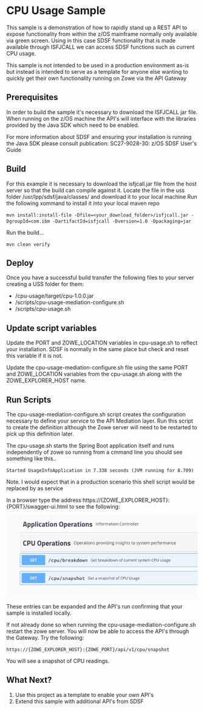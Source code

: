 # CPU Usage Sample

This sample is a demonstration of how to rapidly stand up a REST API to expose functionality from within the z/OS mainframe normally only available via green screen. Using in this case SDSF functionality that is made available through ISFJCALL we can access SDSF functions such as current CPU usage.

This sample is not intended to be used in a production environment as-is but instead is intended to serve as a template for anyone else wanting to quickly get their own functionality running on Zowe via the API Gateway

## Prerequisites

In order to build the sample it's necessary to download the ISFJCALL jar file. When running on the z/OS machine the API's will interface with the libraries provided by the Java SDK which need to be enabled.  

For more information about SDSF and ensuring your installation is running the Java SDK please consult publication: SC27-9028-30: z/OS SDSF User's Guide

## Build

For this example it is necessary to download the isfjcall.jar file from the host server so that the build can compile against it. Locate the file in the uss folder /usr/lpp/sdsf/java/classes/ and download it to your local machine Run the following xommand to install it into your local maven repo 
```
mvn install:install-file -Dfile=<your_download_folder>/isfjcall.jar -DgroupId=com.ibm -DartifactId=isfjcall -Dversion=1.0 -Dpackaging=jar
```

Run the build...
```
mvn clean verify
```

## Deploy

Once you have a successful build transfer the following files to your server creating a USS folder for them:

- /cpu-usage/target/cpu-1.0.0.jar
- /scripts/cpu-usage-mediation-configure.sh
- /scripts/cpu-usage.sh

## Update script variables

Update the PORT and ZOWE_LOCATION variables in cpu-usage.sh to reflect your installation. SDSF is normally in the same place but check and reset this variable if it is not.

Update the cpu-usage-mediation-configure.sh file using the same PORT and ZOWE_LOCATION variables from the cpu-usage.sh along with the ZOWE_EXPLORER_HOST name.

## Run Scripts

The cpu-usage-mediation-configure.sh script creates the configuration necessary to define your service to the API Mediation layer. Run this script to create the definition although the Zowe server will need to be restarted to pick up this definition later.

The cpu-usage.sh starts the Spring Boot application itself and runs independently of zowe so running from a cmmand line you should see something like this.. 

```
Started UsageInfoApplication in 7.338 seconds (JVM running for 8.709)
```

Note. I would expect that in a production scenario this shell script would be replaced by as service

In a browser type the address https://{ZOWE_EXPLORER_HOST}:{PORT}/swagger-ui.html to see the following:

![swagger](images/swagger.png)

These entries can be expanded and the API's run confirming that your sample is installed locally. 

If not already done so when running the cpu-usage-mediation-configure.sh restart the zowe server. 
You will now be able to access the API's through the Gateway. Try the following:

```
https://{ZOWE_EXPLORER_HOST}:{ZOWE_PORT}/api/v1/cpu/snapshot
```

You will see a snapshot of CPU readings.

## What Next?

1. Use this project as a template to enable your own API's
2. Extend this sample with additional API's from SDSF
